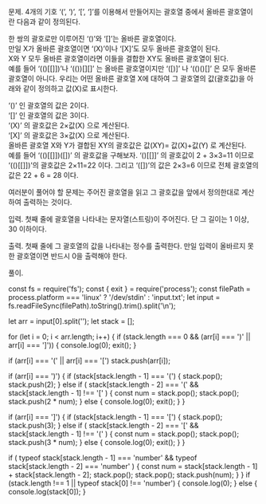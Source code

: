 문제.
4개의 기호 ‘(’, ‘)’, ‘[’, ‘]’를 이용해서 만들어지는 괄호열 중에서 올바른 괄호열이란 다음과 같이 정의된다.

한 쌍의 괄호로만 이루어진 ‘()’와 ‘[]’는 올바른 괄호열이다.  
만일 X가 올바른 괄호열이면 ‘(X)’이나 ‘[X]’도 모두 올바른 괄호열이 된다.  
X와 Y 모두 올바른 괄호열이라면 이들을 결합한 XY도 올바른 괄호열이 된다.  
예를 들어 ‘(()[[]])’나 ‘(())[][]’ 는 올바른 괄호열이지만 ‘([)]’ 나 ‘(()()[]’ 은 모두 올바른 괄호열이 아니다. 우리는 어떤 올바른 괄호열 X에 대하여 그 괄호열의 값(괄호값)을 아래와 같이 정의하고 값(X)로 표시한다.

‘()’ 인 괄호열의 값은 2이다.  
‘[]’ 인 괄호열의 값은 3이다.  
‘(X)’ 의 괄호값은 2×값(X) 으로 계산된다.  
‘[X]’ 의 괄호값은 3×값(X) 으로 계산된다.  
올바른 괄호열 X와 Y가 결합된 XY의 괄호값은 값(XY)= 값(X)+값(Y) 로 계산된다.  
예를 들어 ‘(()[[]])([])’ 의 괄호값을 구해보자. ‘()[[]]’ 의 괄호값이 2 + 3×3=11 이므로 ‘(()[[]])’의 괄호값은 2×11=22 이다. 그리고 ‘([])’의 값은 2×3=6 이므로 전체 괄호열의 값은 22 + 6 = 28 이다.

여러분이 풀어야 할 문제는 주어진 괄호열을 읽고 그 괄호값을 앞에서 정의한대로 계산하여 출력하는 것이다.

입력.
첫째 줄에 괄호열을 나타내는 문자열(스트링)이 주어진다. 단 그 길이는 1 이상, 30 이하이다.

출력.
첫째 줄에 그 괄호열의 값을 나타내는 정수를 출력한다. 만일 입력이 올바르지 못한 괄호열이면 반드시 0을 출력해야 한다.

풀이.

const fs = require('fs');
const { exit } = require('process');
const filePath = process.platform === 'linux' ? '/dev/stdin' : 'input.txt';
let input = fs.readFileSync(filePath).toString().trim().split('\n');

let arr = input[0].split('');
let stack = [];

for (let i = 0; i < arr.length; i++) {
if (stack.length === 0 && (arr[i] === ')' || arr[i] === ']')) {
console.log(0);
exit();
}

if (arr[i] === '(' || arr[i] === '[') stack.push(arr[i]);

if (arr[i] === ')') {
if (stack[stack.length - 1] === '(') {
stack.pop();
stack.push(2);
} else if (
stack[stack.length - 2] === '(' &&
stack[stack.length - 1] !== '['
) {
const num = stack.pop();
stack.pop();
stack.push(2 \* num);
} else {
console.log(0);
exit();
}
}

if (arr[i] === ']') {
if (stack[stack.length - 1] === '[') {
stack.pop();
stack.push(3);
} else if (
stack[stack.length - 2] === '[' &&
stack[stack.length - 1] !== '('
) {
const num = stack.pop();
stack.pop();
stack.push(3 \* num);
} else {
console.log(0);
exit();
}
}

if (
typeof stack[stack.length - 1] === 'number' &&
typeof stack[stack.length - 2] === 'number'
) {
const num = stack[stack.length - 1] + stack[stack.length - 2];
stack.pop();
stack.pop();
stack.push(num);
}
}
if (stack.length !== 1 || typeof stack[0] !== 'number') {
console.log(0);
} else {
console.log(stack[0]);
}
